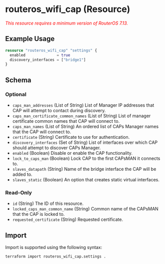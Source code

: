 # routeros_wifi_cap (Resource)
*<span style="color:red">This resource requires a minimum version of RouterOS 7.13.</span>*

## Example Usage
```terraform
resource "routeros_wifi_cap" "settings" {
  enabled              = true
  discovery_interfaces = ["bridge1"]
}
```

<!-- schema generated by tfplugindocs -->
## Schema

### Optional

- `caps_man_addresses` (List of String) List of Manager IP addresses that CAP will attempt to contact during discovery.
- `caps_man_certificate_common_names` (List of String) List of manager certificate common names that CAP will connect to.
- `caps_man_names` (List of String) An ordered list of CAPs Manager names that the CAP will connect to.
- `certificate` (String) Certificate to use for authentication.
- `discovery_interfaces` (Set of String) List of interfaces over which CAP should attempt to discover CAPs Manager.
- `enabled` (Boolean) Disable or enable the CAP functionality.
- `lock_to_caps_man` (Boolean) Lock CAP to the first CAPsMAN it connects to.
- `slaves_datapath` (String) Name of the bridge interface the CAP will be added to.
- `slaves_static` (Boolean) An option that creates static virtual interfaces.

### Read-Only

- `id` (String) The ID of this resource.
- `locked_caps_man_common_name` (String) Common name of the CAPsMAN that the CAP is locked to.
- `requested_certificate` (String) Requested certificate.

## Import
Import is supported using the following syntax:
```shell
terraform import routeros_wifi_cap.settings .
```
